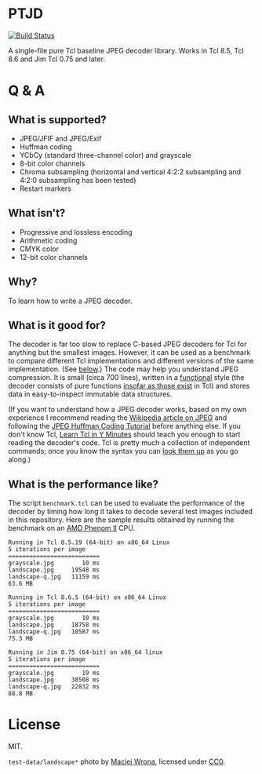 # PTJD

[![Build Status](https://travis-ci.org/dbohdan/ptjd.svg)](https://travis-ci.org/dbohdan/ptjd)

A single-file pure Tcl baseline JPEG decoder library. Works in Tcl 8.5, Tcl 8.6 and Jim Tcl 0.75 and later.

# Q & A

## What is supported?

* JPEG/JFIF and JPEG/Exif
* Huffman coding
* YCbCy (standard three-channel color) and grayscale
* 8-bit color channels
* Chroma subsampling (horizontal and vertical 4:2:2 subsampling and 4:2:0 subsampling has been tested)
* Restart markers

## What isn't?

* Progressive and lossless encoding
* Arithmetic coding
* CMYK color
* 12-bit color channels

## Why?

To learn how to write a JPEG decoder.

## What is it good for?

The decoder is far too slow to replace C-based JPEG decoders for Tcl for anything but the smallest images. However, it can be used as a benchmark to compare different Tcl implementations and different versions of the same implementation. (See [below](#what-is-the-performance-like).) The code may help you understand JPEG compression. It is small (circa 700 lines), written in a [functional](https://en.wikipedia.org/wiki/Functional_programming) style (the decoder consists of pure functions [insofar as those exist](https://wiki.tcl-lang.org/1505) in Tcl) and stores data in easy-to-inspect immutable data structures.

(If you want to understand how a JPEG decoder works, based on my own experience I recommend reading the [Wikipedia article on JPEG](https://en.wikipedia.org/wiki/JPEG) and following the [JPEG Huffman Coding Tutorial](http://www.impulseadventure.com/photo/jpeg-huffman-coding.html) before anything else. If you don't know Tcl, [Learn Tcl in Y Minutes](https://learnxinyminutes.com/docs/tcl/) should teach you enough to start reading the decoder's code. Tcl is pretty much a collection of independent commands; once you know the syntax you can [look them up](https://www.tcl.tk/man/tcl8.6/TclCmd/contents.htm) as you go along.)

## What is the performance like?

The script `benchmark.tcl` can be used to evaluate the performance of the decoder by timing how long it takes to decode several test images included in this repository. Here are the sample results obtained by running the benchmark on an [AMD Phenom II](http://www.cpubenchmark.net/singleThread.html#rk368) CPU.

```none
Running in Tcl 8.5.19 (64-bit) on x86_64 Linux
5 iterations per image
==========================
grayscale.jpg        10 ms
landscape.jpg     19548 ms
landscape-q.jpg   11159 ms
63.6 MB
```

```none
Running in Tcl 8.6.5 (64-bit) on x86_64 Linux
5 iterations per image
==========================
grayscale.jpg        10 ms
landscape.jpg     18758 ms
landscape-q.jpg   10587 ms
75.3 MB
```

```none
Running in Jim 0.75 (64-bit) on x86_64 linux
5 iterations per image
==========================
grayscale.jpg        19 ms
landscape.jpg     38508 ms
landscape-q.jpg   22832 ms
88.8 MB
```

# License

MIT.

`test-data/landscape*` photo by [Maciej Wrona](https://unsplash.com/@maciek_wrona), licensed under [CC0](https://creativecommons.org/publicdomain/zero/1.0/).
